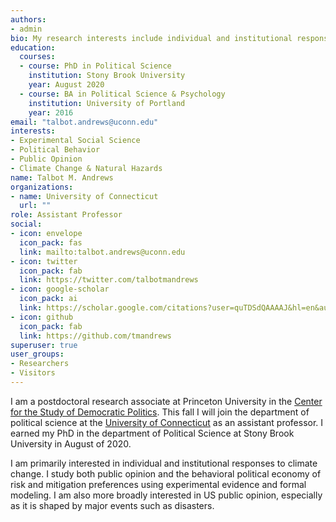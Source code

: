 ```yaml
---
authors:
- admin
bio: My research interests include individual and institutional responses to climate change.
education:
  courses:
  - course: PhD in Political Science
    institution: Stony Brook University
    year: August 2020
  - course: BA in Political Science & Psychology
    institution: University of Portland
    year: 2016
email: "talbot.andrews@uconn.edu"
interests:
- Experimental Social Science
- Political Behavior
- Public Opinion
- Climate Change & Natural Hazards
name: Talbot M. Andrews
organizations:
- name: University of Connecticut
  url: ""
role: Assistant Professor
social:
- icon: envelope
  icon_pack: fas
  link: mailto:talbot.andrews@uconn.edu
- icon: twitter
  icon_pack: fab
  link: https://twitter.com/talbotmandrews
- icon: google-scholar
  icon_pack: ai
  link: https://scholar.google.com/citations?user=quTDSdQAAAAJ&hl=en&authuser=1
- icon: github
  icon_pack: fab
  link: https://github.com/tmandrews
superuser: true
user_groups:
- Researchers
- Visitors
---
```

I am a postdoctoral research associate at Princeton University in the [Center for the Study of Democratic Politics](https://csdp.princeton.edu/). This fall I will join the department of political science at the [University of Connecticut](https://polisci.uconn.edu/person/talbot-andrews/) as an assistant professor. I earned my PhD in the department of Political Science at Stony Brook University in August of 2020.

I am primarily interested in individual and institutional responses to climate change. I study both public opinion and the behavioral political economy of risk and mitigation preferences using experimental evidence and formal modeling. I am also more broadly interested in US public opinion, especially as it is shaped by major events such as disasters.
